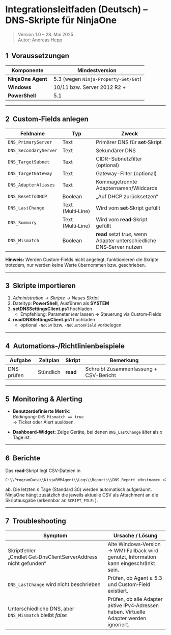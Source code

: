 # Integrationsleitfaden (Deutsch) – DNS‑Skripte für NinjaOne

> Version 1.0 – 28. Mai 2025  
> Autor: Andreas Hepp

## 1  Voraussetzungen  
| Komponente | Mindestversion |
|------------|----------------|
| **NinjaOne Agent** | 5.3 (wegen `Ninja-Property-Set/Get`) |
| **Windows** | 10/11 bzw. Server 2012 R2 + |
| **PowerShell** | 5.1 |

---

## 2  Custom‑Fields anlegen  

| Feldname | Typ | Zweck |
|----------|-----|-------|
| `DNS_PrimaryServer` | Text | Primärer DNS für **set**‑Skript |
| `DNS_SecondaryServer` | Text | Sekundärer DNS |
| `DNS_TargetSubnet` | Text | CIDR-Subnetzfilter (optional) |
| `DNS_TargetGateway` | Text | Gateway-Filter (optional) |
| `DNS_AdapterAliases` | Text | Kommagetrennte Adapternamen/Wildcards |
| `DNS_ResetToDHCP` | Boolean | „Auf DHCP zurücksetzen“ |
| `DNS_LastChange` | Text (Multi‑Line) | Wird vom **set**‑Skript gefüllt |
| `DNS_Summary` | Text (Multi‑Line) | Wird vom **read**‑Skript gefüllt |
| `DNS_Mismatch` | Boolean | **read** setzt *true*, wenn Adapter unterschiedliche DNS‑Server nutzen |

**Hinweis:** Werden Custom‑Fields nicht angelegt, funktionieren die Skripte trotzdem, nur werden keine Werte übernommen bzw. geschrieben.

---

## 3  Skripte importieren

1. _Administration → Skripte → Neues Skript_  
2. Dateityp: **PowerShell**, Ausführen als **SYSTEM**  
3. **setDNSSettingsClient.ps1** hochladen  
   * Empfehlung: Parameter *leer* lassen → Steuerung via Custom‑Fields  
4. **readDNSSettingsClient.ps1** hochladen  
   * optional `-NoCSV` bzw. `-NoCustomField` vorbelegen

---

## 4  Automations-/Richtlinienbeispiele

| Aufgabe | Zeitplan | Skript | Bemerkung |
|---------|----------|--------|-----------|
| DNS prüfen | Stündlich | **read** | Schreibt Zusammenfassung + CSV-Bericht |

---

## 5  Monitoring & Alerting

* **Benutzerdefinierte Metrik**:  
  *Bedingung:* `DNS_Mismatch == true`  
  → Ticket oder Alert auslösen.

* **Dashboard‑Widget:** Zeige Geräte, bei denen `DNS_LastChange` älter als _x_ Tage ist.

---

## 6  Berichte

Das **read**‑Skript legt CSV‑Dateien in  
```
C:\\ProgramData\\NinjaRMMAgent\\Logs\\Reports\\DNS_Report_<Hostname>_<Zeitstempel>.csv
```  
ab. Die letzten *n* Tage (Standard 30) werden automatisch aufgeräumt.  
NinjaOne hängt zusätzlich die jeweils aktuelle CSV als Attachment an die
Skriptausgabe (erkennbar an `SCRIPT_FILE:`).

---

## 7  Troubleshooting

| Symptom | Ursache / Lösung |
|---------|------------------|
| Skriptfehler „Cmdlet Get‑DnsClientServerAddress nicht gefunden“ | Alte Windows‑Version → WMI‑Fallback wird genutzt, Information kann eingeschränkt sein. |
| `DNS_LastChange` wird nicht beschrieben | Prüfen, ob Agent ≥ 5.3 und Custom‑Field existiert. |
| Unterschiedliche DNS, aber `DNS_Mismatch` bleibt *false* | Prüfen, ob alle Adapter aktive IPv4‑Adressen haben. Virtuelle Adapter werden ignoriert. |

